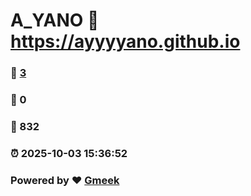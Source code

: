 # A_YANO :link: https://ayyyyano.github.io 
### :page_facing_up: [3](https://ayyyyano.github.io/tag.html) 
### :speech_balloon: 0 
### :hibiscus: 832 
### :alarm_clock: 2025-10-03 15:36:52 
### Powered by :heart: [Gmeek](https://github.com/Meekdai/Gmeek)
